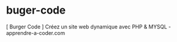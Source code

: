 # buger-code
[ Burger Code ] Créez un site web dynamique avec PHP &amp; MYSQL - apprendre-a-coder.com
